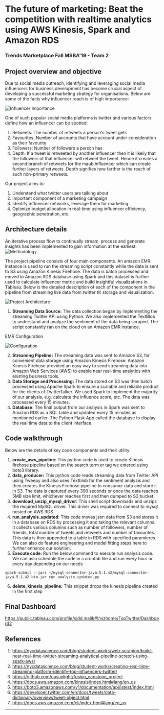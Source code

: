 # The future of marketing: Beat the competition with realtime analytics using AWS Kinesis, Spark and Amazon RDS
### Trends Marketplace Fall MSBA'19 - Team 2

## Project overview and objective
Due to social media outreach, identifying and leveraging social media influencers for business development has become crucial aspect of developing a successful marketing strategy for organisations. Below are some of the facts why influencer reach is of high importance:

![Influencer Importance](https://github.umn.edu/singh899/trends-project-team2/blob/master/Diagrams/Inf.PNG)

One of such popular social media platforms is twitter and various factors define how an influencer can be spotted:
1. Retweets: The number of retweets a person's tweet gets
2. Favourites: Number of accounts that have account under consideration as their favourite
3. Followers: Number of followers a person has
4. Depth: If a tweet is retweeted by another influencer then it is likeliy that the followers of that influencer will retweet the tweet. Hence it creates a second branch of retweets for the maub influencer which can create further layers of retweets. Depth signifies how farther is the reach of such non-primary retweets.

Our project aims to:
1. Understand what twitter users are talking about 
2. Important component of a marketing campaign
3. Identify influencer networks, leverage them for marketing
4. Optimize budget allocation in real-time using influencer efficiency, geographic penetration, etc.

## Architecture details

An iterative process flow to continually stream, process and generate insights has been implemented to gain information at the earliest:
![Methodology](https://github.umn.edu/singh899/trends-project-team2/blob/master/Diagrams/process.PNG)

The project pipeline consists of four main components. An amazon EMR instance is used to run the streaming script constantly while the data is sent to S3 using Amazon Kinesis Firehose. The data is batch processed and moved to Amazon RDS database using Spark and this dataset is further used to calculate influencer metric and build insightful visualizations in Tableau. Below is the detailed description of each of the component in the pipeline from streaming live data from twitter till storage and visualization.

![Project Architecture](https://github.umn.edu/singh899/trends-project-team2/blob/master/Diagrams/Arch2.PNG)

1. **Streaming Data Source:** The data collection began by implementing the streaming Twitter API using Python. We also implemented the TextBlob to understand and analyze the sentiment of the data being scraped. The script constantly ran on the cloud on an Amazon EMR instance.

EMR Configuration

![Configuration](https://github.umn.edu/singh899/trends-project-team2/blob/master/Diagrams/emr_config.PNG)

2. **Streaming Pipeline:** The streaming data was sent to Amazon S3, for convenient data storage using Amazon Kinesis Firehose. Amazon Kinesis Firehose provided an easy way to send streaming data into Amazon Web Services (AWS) to enable near real-time analytics with existing business tools.
3. **Data Storage and Processing:** The data stored on S3 was then batch processed using Apache Spark to ensure a scalable and reliable product for the clients of TwitterTalker. We used Spark to implement the majority of our analysis, e.g. calculate the influence score, etc. The data was processed every 15 minutes.
4. **Database:** The final output from our analysis in Spark was sent to Amazon RDS as a SQL table and updated every 15 minutes as mentioned earlier. The Python Flask App called the database to display the real time data to the client interface.

## Code walkthrough
Below are the details of key code components and their utility:
1. **create_aws_pipeline:** This python code is used to create Kinesis firehose pipeline based on the search term or tag we entered using boto3 library.
2. **data_producer:** This python code reads streaming data from Twitter API using Tweepy and also uses Textblob for the sentiment analysis and then creates the Kinesis Firehose pipeline to consumer data and store it in S3. The data is captured every 300 seconds or once the data reaches 5MB size limit, whichever reaches first and then dumped to S3 bucket.
3. **download_unzip_mysql_driver:** This shell script downloads and unzips the required MySQL driver. This driver was required to connect to mysql hosted on AWS RDS.
4. **run_analysis_updated:** This code moves json data from S3 and stores it in a database on RDS by processing it and taking the relevant columns. It collects various columns such as number of followers, number of friends, total number of tweets and retweets and number of favourites. This data is then appended to a table in RDS with specified paramteres. We can also do feature engineering and model fitting steps here to further enhance our solution.
5. **Execute code:** Run the below command to execute run analysis code. We can aslo schedule the code in a crontab file and run every hour or every day depending on our needs

```
spark-submit --jars ~/mysql-connector-java-5.1.42/mysql-connector-java-5.1.42-bin.jar run_analysis_updated.py
```

6. **delete_kinesis_pipeline:** This snippet drops the kinesis pipeline created in the first step


## Final Dashboard
https://public.tableau.com/profile/sidd.malik#!/vizhome/TopTwitter/Dashboard2

## References
1. https://nycdatascience.com/blog/student-works/web-scraping/build-near-real-time-twitter-streaming-analytical-pipeline-scratch-using-spark-aws/
2. https://nycdatascience.com/blog/student-works/creating-real-time-streaming-platform-identify-top-influencers-twitter/
3. https://github.com/casunlight/fusion_capstone_project
4. https://docs.aws.amazon.com/kinesis/index.html#lang/en_us
5. https://boto3.amazonaws.com/v1/documentation/api/latest/index.html
6. https://developer.twitter.com/en/docs/tweets/data-dictionary/overview/tweet-object.html
7. https://docs.aws.amazon.com/cli/index.html#lang/en_us


**********************************************************************************************************************************
